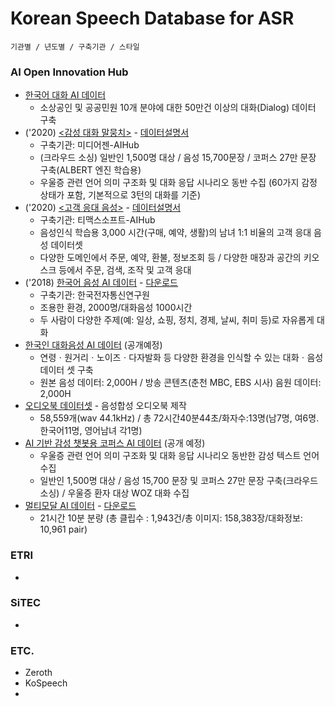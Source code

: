 # Korean Speech Database for ASR 

`기관별 / 년도별 / 구축기관 / 스타일`

### AI Open Innovation Hub ### 
* [한국어 대화 AI 데이터](https://aihub.or.kr/aidata/85)
  - 소상공인 및 공공민원 10개 분야에 대한 50만건 이상의 대화(Dialog) 데이터 구축
* ('2020) [<감성 대화 말뭉치>](https://aihub.or.kr/aidata/7978) - [데이터설명서](https://aihub.or.kr/sites/default/files/2021-06/06.%20%5B%EC%9E%90%EC%97%B0%EC%96%B4%EC%98%81%EC%97%AD%5D%20%EA%B0%90%EC%84%B1%20%EB%8C%80%ED%99%94%20%EB%A7%90%EB%AD%89%EC%B9%98.pdf)
  - 구축기관: 미디어젠-AIHub
  - (크라우드 소싱) 일반인 1,500명 대상 / 음성 15,700문장 / 코퍼스 27만 문장 구축(ALBERT 엔진 학습용) 
  - 우울증 관련 언어 의미 구조화 및 대화 응답 시나리오 동반 수집 (60가지 감정 상태가 포함, 기본적으로 3턴의 대화를 기준)
* ('2020) [<고객 응대 음성>](https://aihub.or.kr/aidata/30710) - [데이터설명서](https://aihub.or.kr/sites/default/files/2021-06/11.%20%5B%EC%83%81%ED%99%A9%EB%B3%84%EC%9D%8C%EC%84%B1%20%EA%B3%BC%EC%A0%9C%5D%20%EA%B3%A0%EA%B0%9D%20%EC%9D%91%EB%8C%80%20%EB%8D%B0%EC%9D%B4%ED%84%B0.pdf)
  - 구축기관: 티맥스소프트-AIHub
  - 음성인식 학습용 3,000 시간(구매, 예약, 생활)의 남녀 1:1 비율의 고객 응대 음성 데이터셋
  - 다양한 도메인에서 주문, 예약, 환불, 정보조회 등 / 다양한 매장과 공간의 키오스크 등에서 주문, 검색, 조작 및 고객 응대
* ('2018) [한국어 음성 AI 데이터](https://aihub.or.kr/aidata/105) - [다운로드](https://aihub.or.kr/aidata/85/download)
  - 구축기관: 한국전자통신연구원
  - 조용한 환경, 2000명/대화음성 1000시간
  - 두 사람이 다양한 주제(예: 일상, 쇼핑, 정치, 경제, 날씨, 취미 등)로 자유롭게 대화
* [한국인 대화음성 AI 데이터](https://aihub.or.kr/aidata/7968) (공개예정)
  - 연령ㆍ원거리ㆍ노이즈ㆍ다자발화 등 다양한 환경을 인식할 수 있는 대화ㆍ음성 데이터 셋 구축
  - 원본 음성 데이터: 2,000H / 방송 콘텐츠(춘천 MBC, EBS 시사) 음원 데이터: 2,000H
* [오디오북 데이터셋](https://aihub.or.kr/aidata/21292) - 음성합성 오디오북 제작
  - 58,559개(wav 44.1kHz) / 총 72시간40분44초/화자수:13명(남7명, 여6명. 한국어11명, 영어남녀 각1명)
* [AI 기반 감성 챗봇용 코퍼스 AI 데이터](https://aihub.or.kr/aidata/7978) (공개 예정)
  - 우울증 관련 언어 의미 구조화 및 대화 응답 시나리오 동반한 감성 텍스트 언어 수집
  - 일반인 1,500명 대상 / 음성 15,700 문장 및 코퍼스 27만 문장 구축(크라우드 소싱) / 우울증 환자 대상 WOZ 대화 수집
* [멀티모달 AI 데이터](https://aihub.or.kr/aidata/135) - [다운로드](https://aihub.or.kr/aidata/135/download)
  - 21시간 10분 분량 (총 클립수 : 1,943건/총 이미지: 158,383장/대화정보: 10,961 pair) 

### ETRI 
* 

### SiTEC
* 

### ETC. 
* Zeroth 
* KoSpeech 
* 
